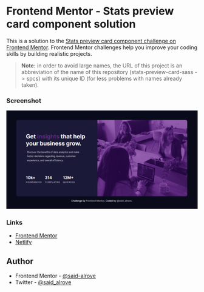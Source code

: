 # Frontend Mentor - Stats preview card component solution

This is a solution to the [Stats preview card component challenge on Frontend Mentor](https://www.frontendmentor.io/challenges/stats-preview-card-component-8JqbgoU62). Frontend Mentor challenges help you improve your coding skills by building realistic projects. 

> **Note:** in order to avoid large names, the URL of this project is an abbreviation of the name of this repository (stats-preview-card-sass -> spcs) with its unique ID (for less problems with names already taken).

### Screenshot

![](design/screenshot.png)

### Links

- [Frontend Mentor](https://www.frontendmentor.io/solutions/stats-preview-card-using-sass-with-smacss-for-modularizing-the-project-XYqlvykLl)
- [Netlify](https://spcs-b0753d.netlify.app/)

## Author

- Frontend Mentor - [@said-alrove](https://www.frontendmentor.io/profile/said-alrove)
- Twitter - [@said_alrove](https://twitter.com/said_alrove)
